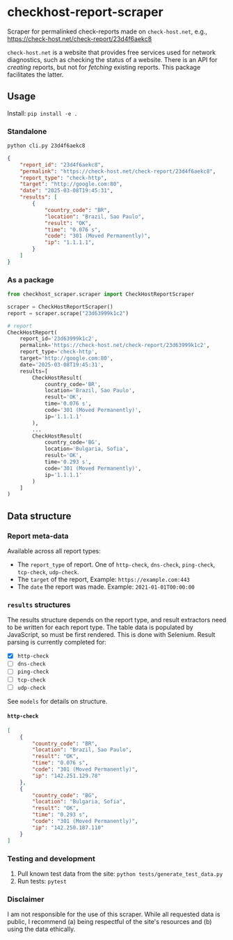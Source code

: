 # checkhost-report-scraper
Scraper for permalinked check-reports made on `check-host.net`, e.g., https://check-host.net/check-report/23d4f6aekc8

`check-host.net` is a website that provides free services used for network diagnostics, such as checking the status of a website. There is an API for _creating_ reports, but not for _fetching_ existing reports. This package facilitates the latter.

## Usage

Install: `pip install -e .`

### Standalone 

```bash
python cli.py 23d4f6aekc8
```

```json
{
    "report_id": "23d4f6aekc8",
    "permalink": "https://check-host.net/check-report/23d4f6aekc8",
    "report_type": "check-http",
    "target": "http://google.com:80",
    "date": "2025-03-08T19:45:31",
    "results": [
        {
            "country_code": "BR",
            "location": "Brazil, Sao Paulo",
            "result": "OK",
            "time": "0.076 s",
            "code": "301 (Moved Permanently)",
            "ip": "1.1.1.1",
        }
    ]
}
```

### As a package

```python
from checkhost_scraper.scraper import CheckHostReportScraper

scraper = CheckHostReportScraper()
report = scraper.scrape("23d63999k1c2")

# report
CheckHostReport(
    report_id='23d63999k1c2',
    permalink='https://check-host.net/check-report/23d63999k1c2',
    report_type='check-http',
    target='http://google.com:80',
    date='2025-03-08T19:45:31',
    results=[
        CheckHostResult(
            country_code='BR',
            location='Brazil, Sao Paulo',
            result='OK',
            time='0.076 s',
            code='301 (Moved Permanently)',
            ip='1.1.1.1'
        ),
        ...
        CheckHostResult(
            country_code='BG',
            location='Bulgaria, Sofia',
            result='OK',
            time='0.293 s',
            code='301 (Moved Permanently)',
            ip='1.1.1.1'
        )
    ]
)
```

## Data structure

### Report meta-data

Available across all report types:
 * The `report_type` of report. One of `http-check`, `dns-check`, `ping-check`, `tcp-check`, `udp-check`.
 * The `target` of the report, Example: `https://example.com:443`
 * The `date` the report was made. Example: `2021-01-01T00:00:00`

### `results` structures
The results structure depends on the report type, and result extractors need to be written for each report type. The table data is populated by JavaScript, so must be first rendered. This is done with Selenium. Result parsing is currently completed for:

 - [x] `http-check`
 - [ ] `dns-check`
 - [ ] `ping-check`
 - [ ] `tcp-check`
 - [ ] `udp-check`

See `models` for details on structure.

#### `http-check`

```json
[
    {
        "country_code": "BR",
        "location": "Brazil, Sao Paulo",
        "result": "OK",
        "time": "0.076 s",
        "code": "301 (Moved Permanently)",
        "ip": "142.251.129.78"
    },
    {
        "country_code": "BG",
        "location": "Bulgaria, Sofia",
        "result": "OK",
        "time": "0.293 s",
        "code": "301 (Moved Permanently)",
        "ip": "142.250.187.110"
    }
]

```

### Testing and development

1) Pull known test data from the site: `python tests/generate_test_data.py`
2) Run tests: `pytest`

### Disclaimer

I am not responsible for the use of this scraper. While all requested data is public, I recommend (a) being respectful of the site's resources and (b) using the data ethically.
